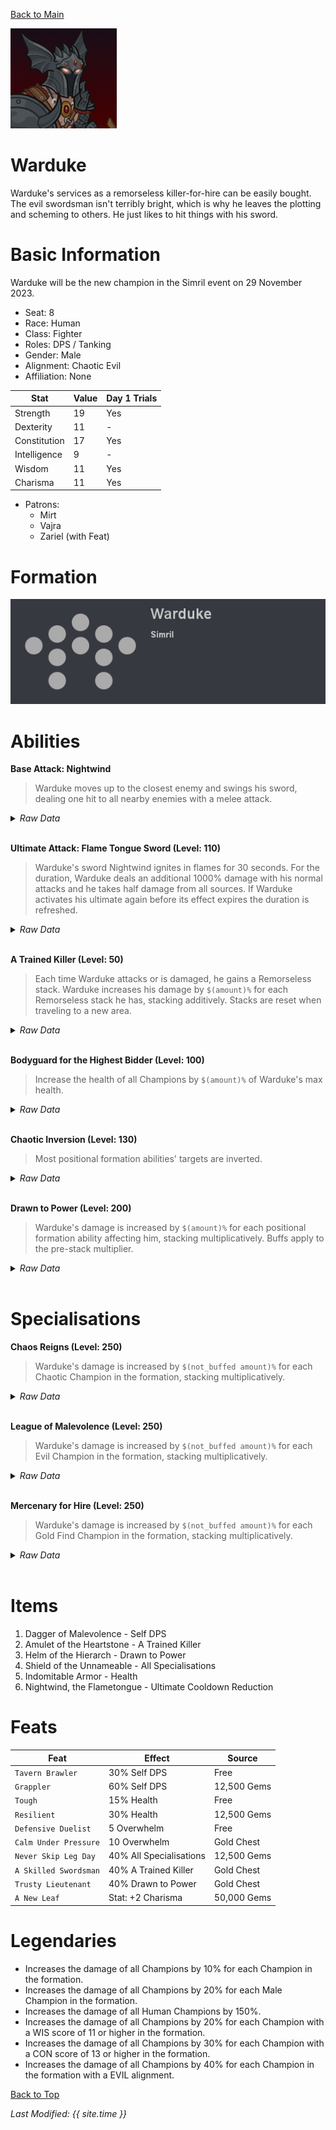 [Back to Main](index.md)


![Profile Picture](images/portrait_warduke.png)

# Warduke

Warduke's services as a remorseless killer-for-hire can be easily bought. The evil swordsman isn't terribly bright, which is why he leaves the plotting and scheming to others. He just likes to hit things with his sword.

# Basic Information

Warduke will be the new champion in the Simril event on 29 November 2023.

* Seat: 8
* Race: Human
* Class: Fighter
* Roles: DPS / Tanking
* Gender: Male
* Alignment: Chaotic Evil
* Affiliation: None

| Stat | Value | Day 1 Trials |
|---|---|---|
| Strength | 19 | Yes |
| Dexterity | 11 | - |
| Constitution | 17 | Yes |
| Intelligence | 9 | - |
| Wisdom | 11 | Yes |
| Charisma | 11 | Yes |

* Patrons:
  * Mirt
  * Vajra
  * Zariel (with Feat)

# Formation

![Formation Layout](images/formation_warduke.png)

# Abilities

**Base Attack: Nightwind**
> Warduke moves up to the closest enemy and swings his sword, dealing one hit to all nearby enemies with a melee attack.
<details><summary><em>Raw Data</em></summary>
<p>
<pre>
{
    "description": "Warduke moves up to the closest enemy and swings his sword, dealing one hit to all nearby enemies with a melee attack.",
    "long_description": "",
    "damage_modifier": 1,
    "damage_types": ["melee"],
    "graphic_id": 0,
    "target": "front",
    "aoe_radius": 150,
    "tags": [
        "melee",
        "aoe"
    ],
    "num_targets": 1,
    "animations": [{
        "damage_frame": 2,
        "jump_sound": 30,
        "sound_frames": {"2": 194},
        "target_offset_x": -34,
        "type": "melee_attack"
    }],
    "name": "Nightwind",
    "cooldown": 5,
    "id": 574
}
</pre>
</p>
</details>
<br />

**Ultimate Attack: Flame Tongue Sword (Level: 110)**
> Warduke's sword Nightwind ignites in flames for 30 seconds. For the duration, Warduke deals an additional 1000% damage with his normal attacks and he takes half damage from all sources. If Warduke activates his ultimate again before its effect expires the duration is refreshed.
<details><summary><em>Raw Data</em></summary>
<p>
<pre>
{
    "description": "Warduke's sword ignites in flames for 30 seconds. Warduke deals additional damage and takes half damage.",
    "long_description": "Warduke's sword Nightwind ignites in flames for 30 seconds. For the duration, Warduke deals an additional 1000% damage with his normal attacks and he takes half damage from all sources. If Warduke activates his ultimate again before its effect expires the duration is refreshed.",
    "damage_modifier": 1,
    "damage_types": ["magic"],
    "graphic_id": 16906,
    "target": "none",
    "aoe_radius": 0,
    "tags": ["ultimate"],
    "num_targets": 0,
    "animations": [{
        "duration": 30,
        "ultimate": "warduke",
        "animation_sequence_name": "ultimate",
        "type": "ultimate_attack",
        "no_damage_display": true
    }],
    "name": "Flame Tongue Sword",
    "cooldown": 120,
    "id": 575
}
</pre>
</p>
</details>
<br />

**A Trained Killer (Level: 50)**
> Each time Warduke attacks or is damaged, he gains a Remorseless stack. Warduke increases his damage by `$(amount)%` for each Remorseless stack he has, stacking additively. Stacks are reset when traveling to a new area.
<details><summary><em>Raw Data</em></summary>
<p>
<pre>
{
    "static_dps_mult": null,
    "required_level": 50,
    "effect": "effect_def,1269",
    "tip_text": "Every time warduke attacks or is damaged, he deals more damage on his next attack. This bonus resets when changing areas.",
    "name": "A Trained Killer",
    "id": 9615,
    "hero_id": 116,
    "upgrade_type": "unlock_ability",
    "default_enabled": 1,
    "required_upgrade_id": 0
}
{
    "effect_keys": [{
        "stack_title": "Remorseless Stacks",
        "stacks_multiply": false,
        "show_bonus": true,
        "effect_string": "hero_dps_multiplier_mult,100",
        "more_triggers": [
            {
                "action": {"type": "add_stack"},
                "trigger": "hero_attacked",
                "target": "self_slot"
            },
            {
                "action": {"type": "reset"},
                "trigger": "area_changed"
            }
        ],
        "stacks_on_trigger": "owner_attack"
    }],
    "requirements": "",
    "description": {"desc": "Each time $(source_hero) attacks or is damaged, he gains a Remorseless stack. $(source_hero) increases his damage by $(amount)% for each Remorseless stack he has, stacking additively. Stacks are reset when traveling to a new area."},
    "id": 1269,
    "flavour_text": "",
    "graphic_id": 16900,
    "properties": {
        "is_formation_ability": true,
        "owner_use_outgoing_description": true
    }
}
</pre>
</p>
</details>
<br />

**Bodyguard for the Highest Bidder (Level: 100)**
> Increase the health of all Champions by `$(amount)%` of Warduke's max health.
<details><summary><em>Raw Data</em></summary>
<p>
<pre>
{
    "static_dps_mult": null,
    "required_level": 100,
    "effect": "effect_def,1270",
    "name": "Bodyguard for the Highest Bidder",
    "id": 9616,
    "hero_id": 116,
    "upgrade_type": "unlock_ability",
    "default_enabled": 1,
    "required_upgrade_id": 0
}
{
    "effect_keys": [{
        "off_when_benched": true,
        "effect_string": "increase_health_by_source_percent,25",
        "targets": ["other"]
    }],
    "requirements": "",
    "description": {"desc": "Increase the health of all Champions by $(amount)% of $(source_hero)'s max health."},
    "id": 1270,
    "flavour_text": "",
    "graphic_id": 16901,
    "properties": {
        "is_formation_ability": true,
        "owner_use_outgoing_description": true
    }
}
</pre>
</p>
</details>
<br />

**Chaotic Inversion (Level: 130)**
> Most positional formation abilities' targets are inverted.
<details><summary><em>Raw Data</em></summary>
<p>
<pre>
{
    "static_dps_mult": null,
    "required_level": 130,
    "effect": "effect_def,1271",
    "tip_text": "Warduke inverts the targets of many positional formation abilities, opening up completely new formations.",
    "name": "Chaotic Inversion",
    "id": 9617,
    "hero_id": 116,
    "upgrade_type": "unlock_ability",
    "default_enabled": 1,
    "required_upgrade_id": 0
}
{
    "effect_keys": [{
        "off_when_benched": true,
        "effect_string": "invert_formation_ability_targets"
    }],
    "requirements": "",
    "description": {"desc": "Most positional formation abilities' targets are inverted."},
    "id": 1271,
    "flavour_text": "",
    "graphic_id": 16902,
    "properties": {
        "is_formation_ability": true,
        "owner_use_outgoing_description": true
    }
}
</pre>
</p>
</details>
<br />

**Drawn to Power (Level: 200)**
> Warduke's damage is increased by `$(amount)%` for each positional formation ability affecting him, stacking multiplicatively. Buffs apply to the pre-stack multiplier.
<details><summary><em>Raw Data</em></summary>
<p>
<pre>
{
    "static_dps_mult": null,
    "required_level": 200,
    "effect": "effect_def,1272",
    "name": "Drawn to Power",
    "id": 9618,
    "hero_id": 116,
    "upgrade_type": "unlock_ability",
    "default_enabled": 1,
    "required_upgrade_id": 0
}
{
    "effect_keys": [
        {
            "overlay": {
                "manual_graphic": "warduke_drawn_to_power",
                "y": -75
            },
            "effect_string": "warduke_drawn_to_power,100"
        },
        {
            "amount_expr": "upgrade_amount(9618,0)",
            "stack_title": "Positional Formation Abilities",
            "manual_stacking": true,
            "stacks_multiply": true,
            "show_bonus": true,
            "effect_string": "hero_dps_multiplier_mult,0"
        }
    ],
    "requirements": "",
    "description": {"desc": "$(source_hero)'s damage is increased by $(amount)% for each positional formation ability affecting him, stacking multiplicatively. Buffs apply to the pre-stack multiplier."},
    "id": 1272,
    "flavour_text": "",
    "graphic_id": 16903,
    "properties": {
        "indexed_effect_properties": true,
        "is_formation_ability": true,
        "default_bonus_index": 0,
        "owner_use_outgoing_description": true,
        "per_effect_index_bonuses": true
    }
}
</pre>
</p>
</details>
<br />

# Specialisations

**Chaos Reigns (Level: 250)**
> Warduke's damage is increased by `$(not_buffed amount)%` for each Chaotic Champion in the formation, stacking multiplicatively.
<details><summary><em>Raw Data</em></summary>
<p>
<pre>
{
    "static_dps_mult": null,
    "specialization_name": "Chaos Reigns",
    "required_level": 250,
    "effect": "effect_def,1273",
    "name": "Chaos Reigns",
    "specialization_graphic_id": 17036,
    "id": 9619,
    "hero_id": 116,
    "upgrade_type": "unlock_ability",
    "default_enabled": 1,
    "required_upgrade_id": 0,
    "specialization_description": "Warduke focuses on Chaos, increasing his damage."
}
{
    "effect_keys": [{
        "stack_title": "Chaotic Champions",
        "stacks_multiply": true,
        "effect_string": "hero_dps_mult_per_tagged_crusader_mult,100,chaotic"
    }],
    "requirements": "",
    "description": {"desc": "$(source_hero)'s damage is increased by $(not_buffed amount)% for each Chaotic Champion in the formation, stacking multiplicatively."},
    "id": 1273,
    "flavour_text": "",
    "graphic_id": 0,
    "properties": {
        "is_formation_ability": true,
        "spec_option_post_apply_info": "Champions in Formation Targeted: $num_stacks",
        "owner_use_outgoing_description": true,
        "type": "upgrade",
        "formation_circle_icon": false
    }
}
</pre>
</p>
</details>
<br />

**League of Malevolence (Level: 250)**
> Warduke's damage is increased by `$(not_buffed amount)%` for each Evil Champion in the formation, stacking multiplicatively.
<details><summary><em>Raw Data</em></summary>
<p>
<pre>
{
    "static_dps_mult": null,
    "specialization_name": "League of Malevolence",
    "required_level": 250,
    "effect": "effect_def,1275",
    "name": "League of Malevolence",
    "specialization_graphic_id": 16904,
    "id": 9621,
    "hero_id": 116,
    "upgrade_type": "unlock_ability",
    "default_enabled": 1,
    "required_upgrade_id": 0,
    "specialization_description": "Warduke focuses on evil, increasing his damage."
}
{
    "effect_keys": [{
        "stack_title": "Evil Champions",
        "stacks_multiply": true,
        "effect_string": "hero_dps_mult_per_tagged_crusader_mult,500,evil"
    }],
    "requirements": "",
    "description": {"desc": "$(source_hero)'s damage is increased by $(not_buffed amount)% for each Evil Champion in the formation, stacking multiplicatively."},
    "id": 1275,
    "flavour_text": "",
    "graphic_id": 0,
    "properties": {
        "is_formation_ability": true,
        "spec_option_post_apply_info": "Champions in Formation Targeted: $num_stacks",
        "owner_use_outgoing_description": true,
        "type": "upgrade",
        "formation_circle_icon": false
    }
}
</pre>
</p>
</details>
<br />

**Mercenary for Hire (Level: 250)**
> Warduke's damage is increased by `$(not_buffed amount)%` for each Gold Find Champion in the formation, stacking multiplicatively.
<details><summary><em>Raw Data</em></summary>
<p>
<pre>
{
    "static_dps_mult": null,
    "specialization_name": "Mercenary for Hire",
    "required_level": 250,
    "effect": "effect_def,1274",
    "name": "Mercenary for Hire",
    "specialization_graphic_id": 16905,
    "id": 9620,
    "hero_id": 116,
    "upgrade_type": "unlock_ability",
    "default_enabled": 1,
    "required_upgrade_id": 0,
    "specialization_description": "Warduke focuses on gold, increasing his damage."
}
{
    "effect_keys": [{
        "stack_title": "Gold Find Champions",
        "stacks_multiply": true,
        "effect_string": "hero_dps_mult_per_tagged_crusader_mult,300,gold"
    }],
    "requirements": "",
    "description": {"desc": "$(source_hero)'s damage is increased by $(not_buffed amount)% for each Gold Find Champion in the formation, stacking multiplicatively."},
    "id": 1274,
    "flavour_text": "",
    "graphic_id": 0,
    "properties": {
        "is_formation_ability": true,
        "spec_option_post_apply_info": "Champions in Formation Targeted: $num_stacks",
        "owner_use_outgoing_description": true,
        "type": "upgrade",
        "formation_circle_icon": false
    }
}
</pre>
</p>
</details>
<br />

# Items

1. Dagger of Malevolence - Self DPS
2. Amulet of the Heartstone - A Trained Killer
3. Helm of the Hierarch - Drawn to Power
4. Shield of the Unnameable - All Specialisations
5. Indomitable Armor - Health
6. Nightwind, the Flametongue - Ultimate Cooldown Reduction

# Feats

| Feat | Effect | Source |
|---|---|---|
| `Tavern Brawler` | 30% Self DPS | Free |
| `Grappler` | 60% Self DPS | 12,500 Gems |
| `Tough` | 15% Health | Free |
| `Resilient` | 30% Health | 12,500 Gems |
| `Defensive Duelist` | 5 Overwhelm | Free |
| `Calm Under Pressure` | 10 Overwhelm | Gold Chest |
| `Never Skip Leg Day` | 40% All Specialisations | 12,500 Gems |
| `A Skilled Swordsman` | 40% A Trained Killer | Gold Chest |
| `Trusty Lieutenant` | 40% Drawn to Power | Gold Chest |
| `A New Leaf` | Stat: +2 Charisma | 50,000 Gems |

# Legendaries

* Increases the damage of all Champions by 10% for each Champion in the formation.
* Increases the damage of all Champions by 20% for each Male Champion in the formation.
* Increases the damage of all Human Champions by 150%.
* Increases the damage of all Champions by 20% for each Champion with a WIS score of 11 or higher in the formation.
* Increases the damage of all Champions by 30% for each Champion with a CON score of 13 or higher in the formation.
* Increases the damage of all Champions by 40% for each Champion in the formation with a EVIL alignment.

[Back to Top](#top)

*Last Modified: {{ site.time }}*